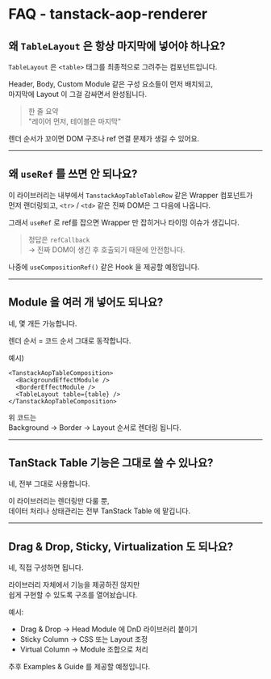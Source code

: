 # FAQ - tanstack-aop-renderer

## 왜 `TableLayout` 은 항상 마지막에 넣어야 하나요?

`TableLayout` 은 `<table>` 태그를 최종적으로 그려주는 컴포넌트입니다.

Header, Body, Custom Module 같은 구성 요소들이 먼저 배치되고,  
마지막에 Layout 이 그걸 감싸면서 완성됩니다.

> 한 줄 요약  
> "레이어 먼저, 테이블은 마지막"

렌더 순서가 꼬이면 DOM 구조나 ref 연결 문제가 생길 수 있어요.

---

## 왜 `useRef` 를 쓰면 안 되나요?

이 라이브러리는 내부에서 `TanstackAopTableTableRow` 같은 Wrapper 컴포넌트가  
먼저 랜더링되고, `<tr>` / `<td>` 같은 진짜 DOM은 그 다음에 나옵니다.

그래서 `useRef` 로 ref를 잡으면 Wrapper 만 잡히거나 타이밍 이슈가 생깁니다.

> 정답은 `refCallback`  
> → 진짜 DOM이 생긴 후 호출되기 때문에 안전합니다.

나중에 `useCompositionRef()` 같은 Hook 을 제공할 예정입니다.

---

## Module 을 여러 개 넣어도 되나요?

네, 몇 개든 가능합니다.

렌더 순서 = 코드 순서 그대로 동작합니다.

예시)

```tsx
<TanstackAopTableComposition>
  <BackgroundEffectModule />
  <BorderEffectModule />
  <TableLayout table={table} />
</TanstackAopTableComposition>
```

위 코드는  
Background → Border → Layout 순서로 렌더링 됩니다.

---

## TanStack Table 기능은 그대로 쓸 수 있나요?

네, 전부 그대로 사용합니다.

이 라이브러리는 렌더링만 다룰 뿐,  
데이터 처리나 상태관리는 전부 TanStack Table 에 맡깁니다.

---

## Drag & Drop, Sticky, Virtualization 도 되나요?

네, 직접 구성하면 됩니다.

라이브러리 자체에서 기능을 제공하진 않지만  
쉽게 구현할 수 있도록 구조를 열어놨습니다.

예시:

- Drag & Drop → Head Module 에 DnD 라이브러리 붙이기
- Sticky Column → CSS 또는 Layout 조정
- Virtual Column → Module 조합으로 처리

추후 Examples & Guide 를 제공할 예정입니다.
